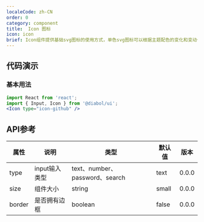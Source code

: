 ```yaml
---
localeCode: zh-CN
order: 0
category: component
title:  Icon 图标
icon: icon
brief: Icon组件提供基础svg图标的使用方式，单色svg图标可以根据主题配色的变化和变动也可自己设置颜色。
---
```


## 代码演示

### 基本用法

```jsx live=true
import React from 'react';
import { Input, Icon } from '@diabol/ui';
<Icon type="icon-github" />
```


## API参考

| 属性       | 说明                                   | 类型             | 默认值   | 版本 |
|-----------|--------------------|-----------------|---------|--------- |
| type      | input输入类型                           | text、number、password、search         | text    |0.0.0 |
| size      | 组件大小                                | string          | small   | 0.0.0 |
| border    | 是否拥有边框                            | boolean        | false   | 0.0.0 |
